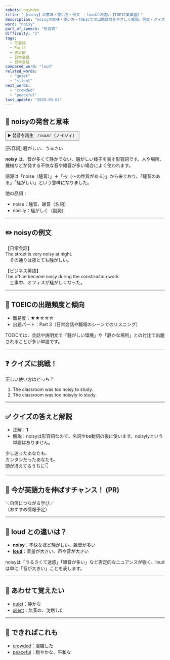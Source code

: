 ```yaml
---
robots: noindex
title: "【noisy】の意味・使い方・例文 ― loudとの違い【TOEIC英単語】"
description: "noisyの意味・使い方・TOEICでの出題傾向をやさしく解説。例文・クイズ付きでloudとの違いもわかりやすく学べます。"
word: "noisy"
part_of_speech: "形容詞"
difficulty: "2"
tags:
  - 形容詞
  - Part3
  - 否定的
  - 日常会話
  - 日常会話
compared_word: "loud"
related_words:
  - "quiet"
  - "silent"
next_words:
  - "crowded"
  - "peaceful"
last_update: "2025-05-04"
---
```


## 🔰 noisyの発音と意味

<button class="play-audio" onclick="playTTS('noisy')">
  <span class="play-audio-main">
    ▶️ 発音を再生　/ˈnɔɪzi/
  </span>
  <span class="play-audio-sub">
    （ノイジィ）
  </span>
</button>

[形容詞] 騒がしい、うるさい

**noisy** は、音が多くて静かでない、騒がしい様子を表す形容詞です。人や場所、機械などが発する不快な音や雑音が多い場合によく使われます。

語源は「noise（騒音）」＋「-y（～の性質がある）」から来ており、「騒音のある」「騒がしい」という意味になりました。

他の品詞：  
- noise：騒音、雑音（名詞）
- noisily：騒がしく（副詞）

---

## ✏️ noisyの例文

【日常会話】  
The street is very noisy at night.  
　その通りは夜とても騒がしい。

【ビジネス英語】  
The office became noisy during the construction work.  
　工事中、オフィスが騒がしくなった。

---

## 🎯 TOEICの出題頻度と傾向

- 難易度：★★☆☆☆
- 出題パート：Part 3（日常会話や職場のシーンでのリスニング）

TOEICでは、会話や説明文で「騒がしい環境」や「静かな場所」との対比で出題されることが多い単語です。

---

## ❓ クイズに挑戦！

正しい使い方はどっち？

1. The classroom was too noisy to study.  
2. The classroom was too noisyly to study.

---

## ✅ クイズの答えと解説

- 正解：**1**
- 解説：noisyは形容詞なので、名詞やbe動詞の後に使います。noisylyという単語はありません。

少し迷ったあなたも、  
カンタンだったあなたも、  
頭が冴えてるうちに👇️

---

## 🚀 今が英語力を伸ばすチャンス！ (PR)

<div class="info-center">
＼自信につながる学び／<br>  
（おすすめ情報予定）
</div>

---

## 🤔  loud との違いは？

- **noisy**：不快なほど騒がしい、雑音が多い
- **[loud](/word/loud)**：音量が大きい、声や音が大きい

noisyは「うるさくて迷惑」「雑音が多い」など否定的なニュアンスが強く、loudは単に「音が大きい」ことを表します。

---

## 🧩 あわせて覚えたい

- [quiet](/word/quiet)：静かな
- [silent](/word/silent)：無音の、沈黙した

---

## 📖 できればこれも

- [crowded](/word/crowded)：混雑した
- [peaceful](/word/peaceful)：穏やかな、平和な

<!-- cvid: aid08_bid18 -->
